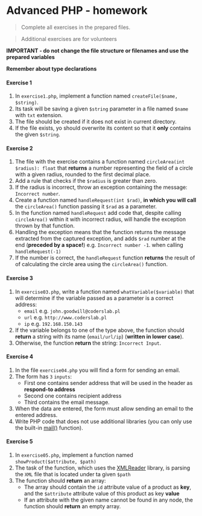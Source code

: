 # Advanced PHP - homework
> Complete all exercises in the prepared files.

> Additional exercises are for volunteers

**IMPORTANT - do not change the file structure or filenames and use the prepared variables**  

**Remember about type declarations**

#### Exercise 1

1. In `exercise1.php`, implement a function named `createFile($name, $string)`.
2. Its task will be saving a given `$string` parameter in a file named `$name` with `txt` extension.
3. The file should be created if it does not exist in current directory.
4. If the file exists, yo should overwrite its content so that it **only** contains the given `$string`.

#### Exercise 2

1. The file with the exercise contains a function named `circleArea(int $radius): float` that **returns** a number representing the field of a circle with a given radius, rounded to the first decimal place.
2. Add a rule that checks if the `$radius` is greater than zero.
3. If the radius is incorrect, throw an exception containing the message: `Incorrect number`.
4. Create a function named `handleRequest(int $rad)`, **in which you will call** the `circleArea()` function passing it `$rad` as a parameter.
5. In the function named `handleRequest` add code that, despite calling `circleArea()` within it with incorrect radius, will handle the exception thrown by that function.
6. Handling the exception means that the function returns the message extracted from the captured exception, and adds `$rad` number at the end (**preceded by a space!**)
   e.g. `Incorrect number -1`. when calling `handleRequest(-1)`
7. If the number is correct, the `handleRequest` function **returns** the result of of calculating the circle area using the `circleArea()` function.

#### Exercise 3

1. In `exercise03.php`, write a function named `whatVariable($variable)` that will determine if the variable passed as a parameter is a correct  address:  
   * `email` e.g. `john.goodwill@coderslab.pl`
   * `url` e.g. `http://www.coderslab.pl`
   * `ip` e.g. `192.168.150.143`
2. If the variable belongs to one of the type above, the function should **return** a string with its name (`email/url/ip`) (**written in lower case**).
3. Otherwise, the function **return** the string: `Incorrect Input`.

#### Exercise 4

1. In the file `exercise04.php` you will find a form for sending an email.
2. The form has `3` `inputs`:  
   * First one contains sender address that will be used in the header as **respond-to address**  
   * Second one contains recipient address  
   * Third contains the email message.
3. When the data are entered, the form must allow sending an email to the entered address.
4. Write PHP code that does not use additional libraries (you can only use the built-in [mail()][mail] function).

#### Exercise 5

1. In `exercise05.php`, implement a function named `showProduct($attribute, $path)`  
2. The task of the function, which uses the [XMLReader][XMLReader] library, is parsing the `XML` file that is located under ta given `$path`
3. The function should **return** an array:
   * The array should contain the `id` attribute value of a product as **key**, and the `$attribute` attribute value of this product as key **value**
   * If an attribute with the given name cannot be found in any node, the function should **return** an empty array.

<!-- Links -->
[mail]: http://php.net/manual/en/function.mail.php
[XMLReader]: http://php.net/manual/en/book.xmlreader.php
